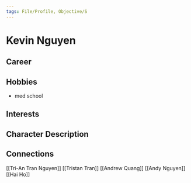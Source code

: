 ```yaml
---
tags: File/Profile, Objective/S
---
```


# Kevin Nguyen

## Career


## Hobbies
- med school

## Interests


## Character Description


## Connections

[[Tri-An Tran Nguyen]]
[[Tristan Tran]]
[[Andrew Quang]]
[[Andy Nguyen]]
[[Hai Ho]]



